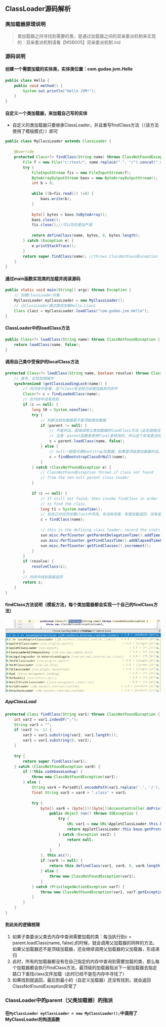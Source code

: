 ## ClassLoader源码解析

### 类加载器原理说明
> 类加载器之间寻找到需要的类，是通过加载器之间的双亲委派机制来实现的：双亲委派机制请看【MSB005】双亲委派机制.md

### 源码说明

#### 创建一个需要加载的实体类，实体类位置：com.gudao.jvm.Hello
```java
public class Hello {
    public void method() {
        System.out.println("Hello JVM!");
    }
}
```

#### 自定义一个类加载器，来加载自己写的实体
* 自定义的类加载器只要继承ClassLoader，并且重写findClass方法（（该方法使用了模版模式））即可
```java
public class MyClassLoader extends ClassLoader {

    @Override
    protected Class<?> findClass(String name) throws ClassNotFoundException {
        File f = new File("c:/test/", name.replace(".", "/").concat(".class"));
        try {
            FileInputStream fis = new FileInputStream(f);
            ByteArrayOutputStream baos = new ByteArrayOutputStream();
            int b = 0;

            while ((b=fis.read()) !=0) {
                baos.write(b);
            }

            byte[] bytes = baos.toByteArray();
            baos.close();
            fis.close();//可以写的更加严谨

            return defineClass(name, bytes, 0, bytes.length);
        } catch (Exception e) {
            e.printStackTrace();
        }
        return super.findClass(name); //throws ClassNotFoundException
    }
}
```

#### 通过main函数实现类的加载并阅读源码
```java
public static void main(String[] args) throws Exception {
    // 创建classLoader对象
    MyClassLoader myClassLoader = new MyClassLoader();
    // 让ClassLoader通过路径加载Hello.class
    Class clazz = myClassLoader.loadClass("com.gudao.jvm.Hello");
}
```

#### ClassLoader中的loadClass方法
```java
public Class<?> loadClass(String name) throws ClassNotFoundException {
    return loadClass(name, false);
}
```
#### 调用自己类中受保护的localClass方法
```java
protected Class<?> loadClass(String name, boolean resolve) throws ClassNotFoundException{
    // 首先，实现加锁操作
    synchronized (getClassLoadingLock(name)) {
        // 向内存中查看，这个class有没有已经被加载到内存中
        Class<?> c = findLoadedClass(name);
        // 在内存中没有找到
        if (c == null) {
            long t0 = System.nanoTime();
            try {
                // 判断当前加载器是不是顶级类加载器
                if (parent != null) {
                    // 不是的话，直接调用父类加载器的loadClass方法（此处就相当于一个递归操作，但跟递归又有些不同）
                    // 注意：parent函数是使用final来修饰的，所以这个双亲委派机制的顺序已经被写死了
                    c = parent.loadClass(name, false);
                } else {
                    // null一般就代表Bootstrap加载器，如果是顶级类加载器的话，因为Bootstrap是通过C语言实现的，所以会通过findBootstrapClassOrNull -> findBootstrapClass -> private native Class<?> findBootstrapClass(String name); 来调用C语言代码
                    c = findBootstrapClassOrNull(name);
                }
            } catch (ClassNotFoundException e) {
                // ClassNotFoundException thrown if class not found
                // from the non-null parent class loader
            }
            
            if (c == null) {
                // If still not found, then invoke findClass in order
                // to find the class.
                long t1 = System.nanoTime();
                // 到自己对应的加载class中寻找，有没有改类，有就加载返回，没有返回null，再看子加载器中有没有
                c = findClass(name);

                // this is the defining class loader; record the stats
                sun.misc.PerfCounter.getParentDelegationTime().addTime(t1 - t0);
                sun.misc.PerfCounter.getFindClassTime().addElapsedTimeFrom(t1);
                sun.misc.PerfCounter.getFindClasses().increment();
            }
        }
        if (resolve) {
            resolveClass(c);
        }
        // 内存中找到直接返回
        return c;
    }
}
```

#### findClass方法说明（模板方法，每个类加载器都会实现一个自己的findClass方法）
![类加载器findclass方法](../resource/jvm/jvm-class类加载器findclass方法.jpg)
##### AppClassLoad
```java
protected Class findClass(String var1) throws ClassNotFoundException {
    int var2 = var1.indexOf(";");
    String var3 = "";
    if (var2 != -1) {
        var3 = var1.substring(var2, var1.length());
        var1 = var1.substring(0, var2);
    }

    try {
        return super.findClass(var1);
    } catch (ClassNotFoundException var8) {
        if (!this.codebaseLookup) {
            throw new ClassNotFoundException(var1);
        } else {
            String var4 = ParseUtil.encodePath(var1.replace('.', '/'), false);
            final String var5 = var4 + ".class" + var3;

            try {
                byte[] var6 = (byte[])((byte[])AccessController.doPrivileged(new PrivilegedExceptionAction() {
                    public Object run() throws IOException {
                        try {
                            URL var1 = new URL(AppletClassLoader.this.base, var5);
                            return AppletClassLoader.this.base.getProtocol().equals(var1.getProtocol()) && AppletClassLoader.this.base.getHost().equals(var1.getHost()) && AppletClassLoader.this.base.getPort() == var1.getPort() ? AppletClassLoader.getBytes(var1) : null;
                        } catch (Exception var2) {
                            return null;
                        }
                    }
                }, this.acc));
                if (var6 != null) {
                    return this.defineClass(var1, var6, 0, var6.length, this.codesource);
                } else {
                    throw new ClassNotFoundException(var1);
                }
            } catch (PrivilegedActionException var7) {
                throw new ClassNotFoundException(var1, var7.getException());
            }
        }
    }
}
```

#### 到此处的逻辑梳理
1. 如果子类委派父类去内存中查询需要加载的类：每当执行到c = parent.loadClass(name, false);的时候，就会调用父加载器的同样的方法，如果父加载器还不是顶级加载器，还会继续调用父加载器的父加载器，形成递归
2. 此时，所有的加载器都没有在自己指定的内存中查询到需要加载的类，那么每个加载器都会执行findClass方法，最顶级的加载器指派下一层加载器去指定路口下查找class文件加载（此时已经不是在内存中寻找了）
3. 如果找到就返回，最后到最小的（自定义加载器）还没有找到，就会返回ClassNotFoundException异常了


### ClassLoader中的parent（父类加载器）的指派
#### 在`MyClassLoader myClassLoader = new MyClassLoader();`中调用了MyClassLoader的构造函数
```java

```